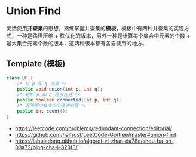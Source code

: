 # Union Find

灵活使用**并查集**的思想，熟练掌握并查集的**模板**，模板中有两种并查集的实现方式，一种是路径压缩 + 秩优化的版本，另外一种是计算每个集合中元素的个数 + 最大集合元素个数的版本，这两种版本都有各自使用的地方。


## Template (模板)
```Java
class UF {
    /* 将 p 和 q 连接 */
    public void union(int p, int q);
    /* 判断 p 和 q 是否连通 */
    public boolean connected(int p, int q);
    /* 返回图中有多少个连通分量 */
    public int count();
}
```



* https://leetcode.com/problems/redundant-connection/editorial/
* https://github.com/halfrost/LeetCode-Go/tree/master#union-find
* https://labuladong.github.io/algo/di-yi-zhan-da78c/shou-ba-sh-03a72/bing-cha-j-323f3/
